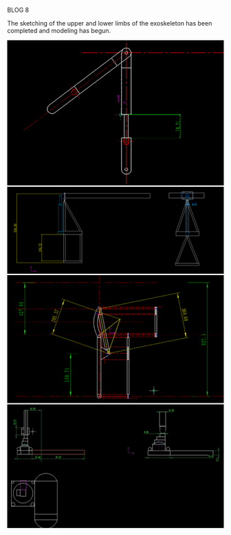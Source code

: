 BLOG 8

The sketching of the upper and lower limbs of the exoskeleton has been completed and modeling has begun.

<img src="src/8E680508-042B-47DC-8BE8-DF0793ADAEBA.png"  alt="keainie" />

<img src="src/AFD53462-DFC7-4651-9B51-5E7AF2AE134C.png"  alt="keainie" />

<img src="src/D27CE9AF-04C5-47AE-9CBB-AF5D29975E36.png"  alt="keainie" />

<img src="src/ADE9DE99-96BD-4452-B940-AB780C4EDF9D.png"  alt="keainie" />
